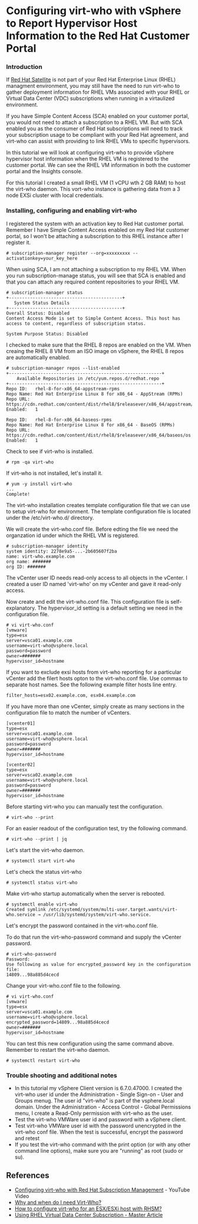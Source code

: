 # Configuring virt-who with vSphere to Report Hypervisor Host Information to the Red Hat Customer Portal

### Introduction
If [Red Hat Satellite](https://www.redhat.com/en/technologies/management/smart-management) is not part of your Red Hat Enterprise Linux (RHEL) managment environment, you may still have the need to run virt-who to gather deployment information for RHEL VMs associated with your RHEL or Virtual Data Center (VDC) subscriptions when running in a virtaulized environment.  

If you have Simple Content Access (SCA) enabled on your customer portal, you would not need to attach a subscription to a RHEL VM.  But with SCA enabled you as the consumer of Red Hat subscriptions will need to track your subscription usage to be compliant with your Red Hat agreement, and virt-who can assist with providing to link RHEL VMs to specific hypervisors.

In this tutorial we will look at configuring virt-who to provide vSphere hypervisor host information when the RHEL VM is registered to the customer portal.  We can see the RHEL VM information in both the customer portal and the Insights console.

For this tutorial I created a small RHEL VM (1 vCPU wth 2 GB RAM) to host the virt-who daemon.  This vort-who instance is gathering data from a 3 node EXSi cluster with local credentials.

### Installing, configuring and enabling virt-who
I registered the system with an activation key to Red Hat customer portal. Remember I have Simple Content Access enabled on my Red Hat customer portal, so I won't be attaching a subscription to this RHEL instance after I register it.

```
# subscription-manager register --org=xxxxxxxxx --activationkey=your_key_here
```

When using SCA, I am not attaching a subscription to my RHEL VM. When you run subscription-manage status, you will see that SCA is enabled and that you can attach any required content repositories to your RHEL VM.
```
# subscription-manager status
+-------------------------------------------+
   System Status Details
+-------------------------------------------+
Overall Status: Disabled
Content Access Mode is set to Simple Content Access. This host has access to content, regardless of subscription status.

System Purpose Status: Disabled
```
 
I checked to make sure that the RHEL 8 repos are enabled on the VM.  When creaing the RHEL 8 VM from an ISO image on vSphere, the RHEL 8 repos are automatically enabled.
```
# subscription-manager repos --list-enabled
+----------------------------------------------------------+
    Available Repositories in /etc/yum.repos.d/redhat.repo
+----------------------------------------------------------+
Repo ID:   rhel-8-for-x86_64-appstream-rpms
Repo Name: Red Hat Enterprise Linux 8 for x86_64 - AppStream (RPMs)
Repo URL:  https://cdn.redhat.com/content/dist/rhel8/$releasever/x86_64/appstream/os
Enabled:   1

Repo ID:   rhel-8-for-x86_64-baseos-rpms
Repo Name: Red Hat Enterprise Linux 8 for x86_64 - BaseOS (RPMs)
Repo URL:  https://cdn.redhat.com/content/dist/rhel8/$releasever/x86_64/baseos/os
Enabled:   1
```

Check to see if virt-who is installed.
```
# rpm -qa virt-who
```

If virt-who is not installed, let's install it.
```
# yum -y install virt-who
...
Complete!
```

The virt-who installation creates template configuration file that we can use to setup virt-who for environment.  The template configuration file is located under the /etc/virt-who.d/ directory.  


We will create the virt-who.conf file. Before edting the file we need the organzation id under which the RHEL VM is registered. 
```
# subscription-manager identity
system identity: 2278e9a5-...-2b605607f2ba
name: virt-who.example.com
org name: #######
org ID: #######
```

The vCenter user ID needs read-only access to all objects in the vCenter.  I created a user ID named 'virt-who' on my vCenter and gave it read-only access.

Now create and edit the virt-who.conf file.  This configuration file is self-explanatory.  The hypervisor_id setting is a default setting we need in the configuration file.  
```
# vi virt-who.conf
[vmware]
type=esx
server=vsca01.example.com
username=virt-who@vsphere.local
password=password
owner=#######
hypervisor_id=hostname
```

If you want to exclude exsi hosts from virt-who reporting for a particular vCenter add the filert hosts opton to the virt-who.conf file.  Use commas to separate host names.  See the following example filter hosts line entry.
```
filter_hosts=esx02.example.com, esx04.example.com
```
If you have more than one vCenter, simply create as many sections in the configuration file to match the number of vCenters.
```
[vcenter01]
type=esx
server=vsca01.example.com
username=virt-who@vsphere.local
password=password
owner=#######
hypervisor_id=hostname

[vcenter02]
type=esx
server=vsca02.example.com
username=virt-who@vsphere.local
password=password
owner=#######
hypervisor_id=hostname
```

Before starting virt-who you can manually test the configuration.
```
# virt-who --print
```

For an easier readout of the configuration test, try the following command.
```
# virt-who --print | jq
```

Let's start the virt-who daemon.
```
# systemctl start virt-who
```

Let's check the status virt-who
```
# systemctl status virt-who
```

Make virt-who startup automatically when the server is rebooted.
```
# systemctl enable virt-who
Created symlink /etc/systemd/system/multi-user.target.wants/virt-who.service → /usr/lib/systemd/system/virt-who.service.
```

Let's encrypt the password contained in the virt-who.conf file.

To do that run the virt-who-password command and supply the vCenter password.
```
# virt-who-password
Password: 
Use following as value for encrypted_password key in the configuration file:
14809...98a885d4cecd
```

Change your virt-who.conf file to the following.
```
# vi virt-who.conf
[vmware]
type=esx
server=vsca01.example.com
username=virt-who@vsphere.local
encrypted_password=14809...98a885d4cecd
owner=#######
hypervisor_id=hostname
```

You can test this new configuration using the same command above.  Remember to restart the virt-who daemon.
```
# systemctl restart virt-who
```

### Trouble shooting and additional notes
- In this tutorial my vSphere Client version is 6.7.0.47000. I created the virt-who user id under the Administration - Single Sign-on - User and Groups menug. The user id  "virt-who" is part of the vsphere.local domain.  Under the Administration - Access Control - Global Permissions menu, I create a Read-Only permission with virt-who as the user.  
- Test the virt-who VMWare user id and password with a vSphere client.
- Test virt-who VMWare user id with the password unencrypted in the virt-who conf file.  When the test is successful, encrypt the password and retest
- If you test the virt-who command with the print option (or with any other command line options), make sure you are "running" as root (sudo or su).

## References
- [Configuring virt-who with Red Hat Subscription Management](https://www.youtube.com/watch?v=0KptauyDAxE) - YouTube Video
- [Why and when do I need Virt-Who?](https://access.redhat.com/articles/1300283)
- [How to configure virt-who for an ESX/ESXi host with RHSM?](https://access.redhat.com/solutions/3243861)
- [Using RHEL Virtual Data Center Subscription - Master Article](https://access.redhat.com/solutions/3243071)

